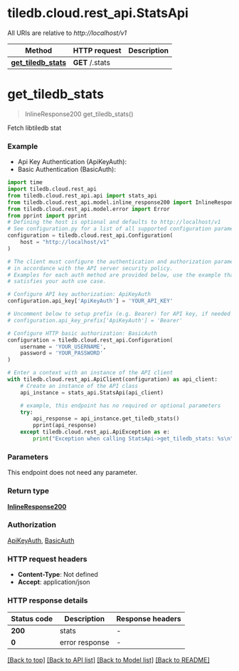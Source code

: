 # tiledb.cloud.rest_api.StatsApi

All URIs are relative to *http://localhost/v1*

Method | HTTP request | Description
------------- | ------------- | -------------
[**get_tiledb_stats**](StatsApi.md#get_tiledb_stats) | **GET** /.stats | 


# **get_tiledb_stats**
> InlineResponse200 get_tiledb_stats()



Fetch libtiledb stat

### Example

* Api Key Authentication (ApiKeyAuth):
* Basic Authentication (BasicAuth):

```python
import time
import tiledb.cloud.rest_api
from tiledb.cloud.rest_api.api import stats_api
from tiledb.cloud.rest_api.model.inline_response200 import InlineResponse200
from tiledb.cloud.rest_api.model.error import Error
from pprint import pprint
# Defining the host is optional and defaults to http://localhost/v1
# See configuration.py for a list of all supported configuration parameters.
configuration = tiledb.cloud.rest_api.Configuration(
    host = "http://localhost/v1"
)

# The client must configure the authentication and authorization parameters
# in accordance with the API server security policy.
# Examples for each auth method are provided below, use the example that
# satisfies your auth use case.

# Configure API key authorization: ApiKeyAuth
configuration.api_key['ApiKeyAuth'] = 'YOUR_API_KEY'

# Uncomment below to setup prefix (e.g. Bearer) for API key, if needed
# configuration.api_key_prefix['ApiKeyAuth'] = 'Bearer'

# Configure HTTP basic authorization: BasicAuth
configuration = tiledb.cloud.rest_api.Configuration(
    username = 'YOUR_USERNAME',
    password = 'YOUR_PASSWORD'
)

# Enter a context with an instance of the API client
with tiledb.cloud.rest_api.ApiClient(configuration) as api_client:
    # Create an instance of the API class
    api_instance = stats_api.StatsApi(api_client)

    # example, this endpoint has no required or optional parameters
    try:
        api_response = api_instance.get_tiledb_stats()
        pprint(api_response)
    except tiledb.cloud.rest_api.ApiException as e:
        print("Exception when calling StatsApi->get_tiledb_stats: %s\n" % e)
```


### Parameters
This endpoint does not need any parameter.

### Return type

[**InlineResponse200**](InlineResponse200.md)

### Authorization

[ApiKeyAuth](../README.md#ApiKeyAuth), [BasicAuth](../README.md#BasicAuth)

### HTTP request headers

 - **Content-Type**: Not defined
 - **Accept**: application/json


### HTTP response details

| Status code | Description | Response headers |
|-------------|-------------|------------------|
**200** | stats |  -  |
**0** | error response |  -  |

[[Back to top]](#) [[Back to API list]](../README.md#documentation-for-api-endpoints) [[Back to Model list]](../README.md#documentation-for-models) [[Back to README]](../README.md)

